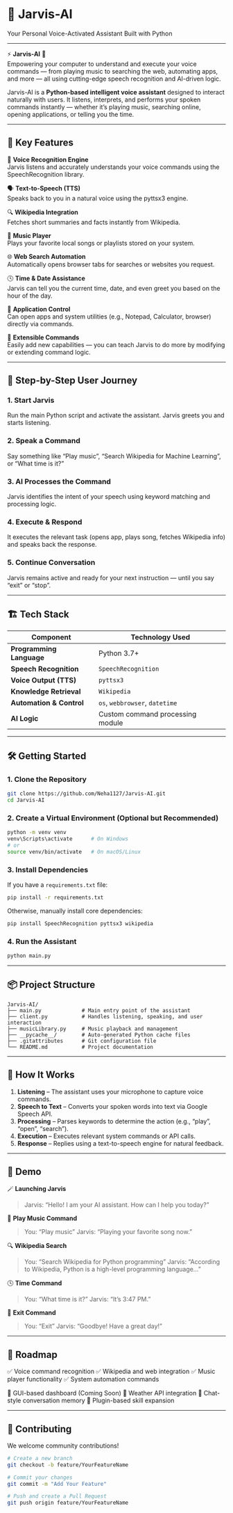 # 🤖 Jarvis-AI  
Your Personal Voice-Activated Assistant Built with Python  

---

⚡ **Jarvis-AI** 🧠  
Empowering your computer to understand and execute your voice commands — from playing music to searching the web, automating apps, and more — all using cutting-edge speech recognition and AI-driven logic.

Jarvis-AI is a **Python-based intelligent voice assistant** designed to interact naturally with users. It listens, interprets, and performs your spoken commands instantly — whether it’s playing music, searching online, opening applications, or telling you the time.

---

## 🚀 Key Features

🎤 **Voice Recognition Engine**  
Jarvis listens and accurately understands your voice commands using the SpeechRecognition library.

🗣️ **Text-to-Speech (TTS)**  
Speaks back to you in a natural voice using the pyttsx3 engine.

🔍 **Wikipedia Integration**  
Fetches short summaries and facts instantly from Wikipedia.

🎵 **Music Player**  
Plays your favorite local songs or playlists stored on your system.

🌐 **Web Search Automation**  
Automatically opens browser tabs for searches or websites you request.

🕓 **Time & Date Assistance**  
Jarvis can tell you the current time, date, and even greet you based on the hour of the day.

📁 **Application Control**  
Can open apps and system utilities (e.g., Notepad, Calculator, browser) directly via commands.

🧩 **Extensible Commands**  
Easily add new capabilities — you can teach Jarvis to do more by modifying or extending command logic.

---

## 🧭 Step-by-Step User Journey

### 1. Start Jarvis  
Run the main Python script and activate the assistant. Jarvis greets you and starts listening.

### 2. Speak a Command  
Say something like “Play music”, “Search Wikipedia for Machine Learning”, or “What time is it?”

### 3. AI Processes the Command  
Jarvis identifies the intent of your speech using keyword matching and processing logic.

### 4. Execute & Respond  
It executes the relevant task (opens app, plays song, fetches Wikipedia info) and speaks back the response.

### 5. Continue Conversation  
Jarvis remains active and ready for your next instruction — until you say “exit” or “stop”.

---

## 🏗️ Tech Stack

| Component        | Technology Used |
|------------------|------------------|
| **Programming Language** | Python 3.7+ |
| **Speech Recognition** | `SpeechRecognition` |
| **Voice Output (TTS)** | `pyttsx3` |
| **Knowledge Retrieval** | `Wikipedia` |
| **Automation & Control** | `os`, `webbrowser`, `datetime` |
| **AI Logic** | Custom command processing module |

---

## 🛠️ Getting Started

### 1. Clone the Repository
```bash
git clone https://github.com/Neha1127/Jarvis-AI.git
cd Jarvis-AI
````

### 2. Create a Virtual Environment (Optional but Recommended)

```bash
python -m venv venv
venv\Scripts\activate      # On Windows
# or
source venv/bin/activate   # On macOS/Linux
```

### 3. Install Dependencies

If you have a `requirements.txt` file:

```bash
pip install -r requirements.txt
```

Otherwise, manually install core dependencies:

```bash
pip install SpeechRecognition pyttsx3 wikipedia
```

### 4. Run the Assistant

```bash
python main.py
```

---

## 📦 Project Structure

```
Jarvis-AI/
├── main.py             # Main entry point of the assistant
├── client.py           # Handles listening, speaking, and user interaction
├── musicLibrary.py     # Music playback and management
├── __pycache__/        # Auto-generated Python cache files
├── .gitattributes      # Git configuration file
└── README.md           # Project documentation
```

---

## 🧠 How It Works

1. **Listening** – The assistant uses your microphone to capture voice commands.
2. **Speech to Text** – Converts your spoken words into text via Google Speech API.
3. **Processing** – Parses keywords to determine the action (e.g., “play”, “open”, “search”).
4. **Execution** – Executes relevant system commands or API calls.
5. **Response** – Replies using a text-to-speech engine for natural feedback.

---

## 📸 Demo

🪄 **Launching Jarvis**

> Jarvis: “Hello! I am your AI assistant. How can I help you today?”

🎵 **Play Music Command**

> You: “Play music”
> Jarvis: “Playing your favorite song now.”

🔍 **Wikipedia Search**

> You: “Search Wikipedia for Python programming”
> Jarvis: “According to Wikipedia, Python is a high-level programming language…”

🕓 **Time Command**

> You: “What time is it?”
> Jarvis: “It’s 3:47 PM.”

💬 **Exit Command**

> You: “Exit”
> Jarvis: “Goodbye! Have a great day!”

---

## 📌 Roadmap

✅ Voice command recognition
✅ Wikipedia and web integration
✅ Music player functionality
✅ System automation commands

🔄 GUI-based dashboard (Coming Soon)
🔄 Weather API integration
🔄 Chat-style conversation memory
🔄 Plugin-based skill expansion

---

## 🤝 Contributing

We welcome community contributions!

```bash
# Create a new branch
git checkout -b feature/YourFeatureName

# Commit your changes
git commit -m "Add Your Feature"

# Push and create a Pull Request
git push origin feature/YourFeatureName
